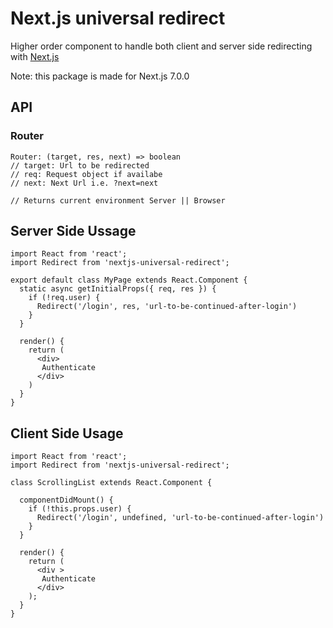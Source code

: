 # Next.js universal redirect

Higher order component to handle both client and server side redirecting with [Next.js](https://github.com/zeit/next.js)

Note: this package is made for Next.js 7.0.0

## API
### Router

```
Router: (target, res, next) => boolean
// target: Url to be redirected
// req: Request object if availabe
// next: Next Url i.e. ?next=next

// Returns current environment Server || Browser
 ```

## Server Side Ussage

```
import React from 'react';
import Redirect from 'nextjs-universal-redirect';

export default class MyPage extends React.Component {
  static async getInitialProps({ req, res }) {
    if (!req.user) {
      Redirect('/login', res, 'url-to-be-continued-after-login')
    }
  }

  render() {
    return (
      <div>
       Authenticate
      </div>
    )
  }
}
```

## Client Side Usage

```
import React from 'react';
import Redirect from 'nextjs-universal-redirect';

class ScrollingList extends React.Component {
  
  componentDidMount() {
    if (!this.props.user) {
      Redirect('/login', undefined, 'url-to-be-continued-after-login')
    }
  }

  render() {
    return (
      <div >
       Authenticate
      </div>
    );
  }
}
```
